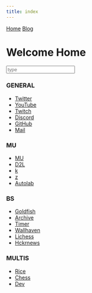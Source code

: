 ```yaml
---
title: index
---
```


<head>
<meta charset="UTF-8">
<title>time to open twitter...</title>
<link rel="shortcut icon" href="favicon.ico">
</head>

<div id="topbar">
<a href="index.html">Home</a> <a href="blogindex.html">Blog</a>  
</div>

<div id="title">

# Welcome Home

</div>

<input id="searchbox" placeholder="type" type="text">

<div id="link-content">

<div id="gen" class="link-container" markdown="1">

### GENERAL

<div class="links">

* <a href="https://twitter.com/">Twitter</a>  
* <a href="https://www.youtube.com/">YouTube</a>  
* <a href="https://www.twitch.tv/colew_picaro">Twitch</a>  
* <a href="https://discordapp.com/channels/@me">Discord</a>  
* <a href="https://www.github.com">GitHub</a>  
* <a href="https://www.gmail.com">Mail</a>  

</div>

</div>

<div id="uni" class="link-container" markdown="1">

### MU

<div class="links">

* <a href="https://my5.millersville.edu">MU</a>  
* <a href="https://millersville.desire2learn.com/d2l/home">D2L</a>  
* <a href="https://cs.millersville.edu/~wkillian">k</a>  
* <a href="https://cs.millersville.edu/~gzoppetti">z</a>  
* <a href="https://autolab.millersville.edu">Autolab</a>  

</div>

</div>

<div id="other" class="link-container" markdown="1">

### BS

<div class="links">

* <a href="https://www.mtggoldfish.com/">Goldfish</a>  
* <a href="https://www.archive.org/">Archive</a>  
* <a href="https://www.cstimer.net/">Timer</a>  
* <a href="https://alpha.wallhaven.cc">Wallhaven</a>  
* <a href="https://lichess.org">Lichess</a>  
* <a href="https://hckrnews.com/">Hckrnews</a>  

</div>

</div>

<div id="multi" class="link-container" markdown="1">

### MULTIS

<div class="links">

* <a href="https://www.reddit.com/user/shoopmywhoopRLB/m/rice/">Rice</a>  
* <a href="https://www.reddit.com/r/chess">Chess</a>  
* <a href="https://www.reddit.com/user/shoopmywhoopRLB/m/dev/">Dev</a>  


</div>

</div>


</div>

<script src="search.js" type="text/javascript"></script>
